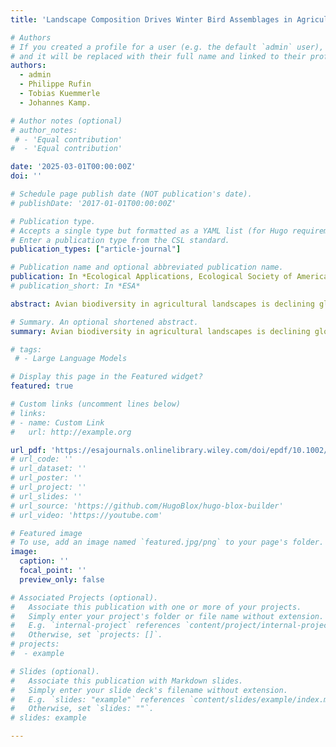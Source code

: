 ```yaml
---
title: 'Landscape Composition Drives Winter Bird Assemblages in Agriculture–Savanna Mosaics of Western India'

# Authors
# If you created a profile for a user (e.g. the default `admin` user), write the username (folder name) here
# and it will be replaced with their full name and linked to their profile.
authors:
  - admin
  - Philippe Rufin
  - Tobias Kuemmerle
  - Johannes Kamp.

# Author notes (optional)
# author_notes:
 # - 'Equal contribution'
#  - 'Equal contribution'

date: '2025-03-01T00:00:00Z'
doi: ''

# Schedule page publish date (NOT publication's date).
# publishDate: '2017-01-01T00:00:00Z'

# Publication type.
# Accepts a single type but formatted as a YAML list (for Hugo requirements).
# Enter a publication type from the CSL standard.
publication_types: ["article-journal"]

# Publication name and optional abbreviated publication name.
publication: In *Ecological Applications, Ecological Society of America*
# publication_short: In *ESA*

abstract: Avian biodiversity in agricultural landscapes is declining globally. In Europe and America, agricultural homogenization and the decline of smallholder farming are key drivers of bird population declines. In South Asia, large expanses of compositionally diverse agricultural landscapes still exist. Yet, how resident and migratory avian populations respond to landscape composition and configuration on wintering grounds is largely unknown. Leveraging recent advances in remote sensing, we mapped landscape composition and configuration to analyze their impacts on resident and migratory birds in agriculture–savanna mosaics of western India. We measured landscape composition as the proportional cover of annual crops, semi-perennial cash crops (primarily sugarcane), savanna and woody vegetation, and compositional heterogeneity as the Shannon diversity of these land cover types. We measured landscape configuration as the mean crop field size. We modeled the abundance and richness of 118 resident and 26 Palearctic migratory bird species as a function of landscape composition and configuration. The richness and abundance of resident birds increased with an increasing land cover diversity and an increasing proportion of semi-perennial crops. The richness and abundance of Palearctic migratory winter visitors were negatively affected by increasing land cover diversity. A higher proportion of annual crops was associated with higher resident bird densities, whereas the richness response to the proportion of annual crops remained inconclusive. Guild-based models suggested that migratory carnivores tended to be more abundant in less diverse landscapes with a low proportion of cropland. Open-ground preferring Palearctic species were positively associated with a higher proportion of semi-perennial crops and negatively associated with woody vegetation, while shrub-breeders were positively associated with a high proportion of annual crops and woody vegetation. The effect of mean field size on resident and Palearctic migratory birds was inconclusive. We conclude that (1) winter bird assemblages of resident and migratory species in agriculture–savanna mosaics of western India are driven more by agricultural composition than configuration; (2) resident birds adapt to the high compositional heterogeneity of smallholder agriculture; and (3) Palearctic species primarily rely on compositionally simpler, grassy savannas. Therefore, the maintenance of heterogeneous smallholder agriculture and sparing the savannas from agricultural expansion and afforestation should be key conservation priorities.

# Summary. An optional shortened abstract.
summary: Avian biodiversity in agricultural landscapes is declining globally. In Europe and America, agricultural homogenization and the decline of smallholder farming are key drivers of bird population declines. In South Asia, large expanses of compositionally diverse agricultural landscapes still exist. Yet, how resident and migratory avian populations respond to landscape composition and configuration on wintering grounds is largely unknown. Leveraging recent advances in remote sensing, we mapped landscape composition and configuration to analyze their impacts on resident and migratory birds in agriculture–savanna mosaics of western India.

# tags:
 # - Large Language Models

# Display this page in the Featured widget?
featured: true

# Custom links (uncomment lines below)
# links:
# - name: Custom Link
#   url: http://example.org

url_pdf: 'https://esajournals.onlinelibrary.wiley.com/doi/epdf/10.1002/eap.70016'
# url_code: ''
# url_dataset: ''
# url_poster: ''
# url_project: ''
# url_slides: ''
# url_source: 'https://github.com/HugoBlox/hugo-blox-builder'
# url_video: 'https://youtube.com'

# Featured image
# To use, add an image named `featured.jpg/png` to your page's folder.
image:
  caption: ''
  focal_point: ''
  preview_only: false

# Associated Projects (optional).
#   Associate this publication with one or more of your projects.
#   Simply enter your project's folder or file name without extension.
#   E.g. `internal-project` references `content/project/internal-project/index.md`.
#   Otherwise, set `projects: []`.
# projects:
#  - example

# Slides (optional).
#   Associate this publication with Markdown slides.
#   Simply enter your slide deck's filename without extension.
#   E.g. `slides: "example"` references `content/slides/example/index.md`.
#   Otherwise, set `slides: ""`.
# slides: example

---
```

